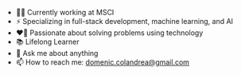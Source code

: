 - 👨‍💻 Currently working at MSCI
- ⚡ Specializing in full-stack development, machine learning, and AI
- ❤️‍🔥 Passionate about solving problems using technology
- 📚 Lifelong Learner
- 💬 Ask me about anything
- 📫 How to reach me: domenic.colandrea@gmail.com
